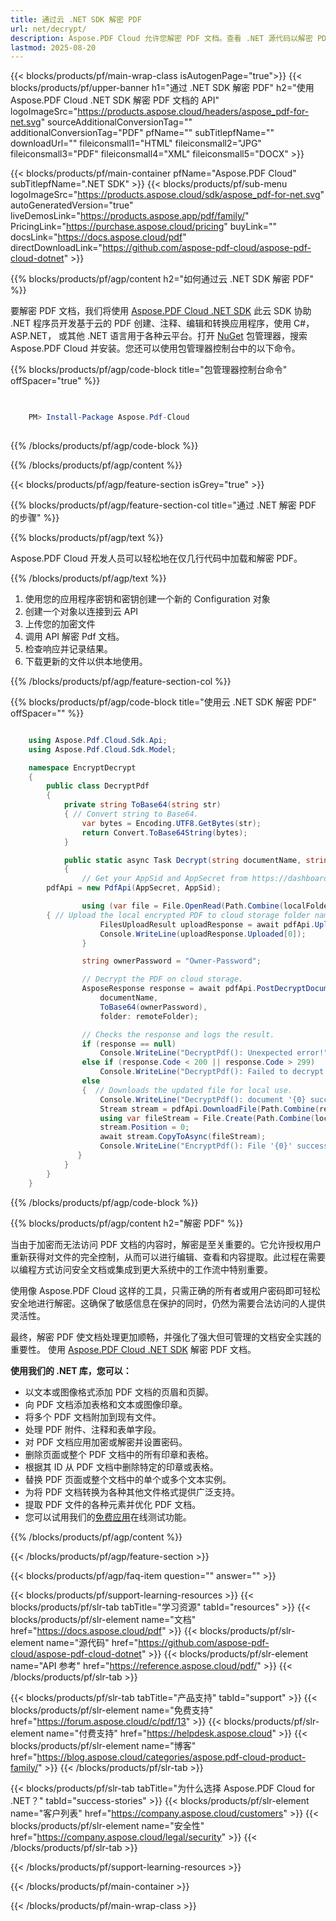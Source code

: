 ```yaml
---
title: 通过云 .NET SDK 解密 PDF
url: net/decrypt/
description: Aspose.PDF Cloud 允许您解密 PDF 文档。查看 .NET 源代码以解密 PDF 文件。
lastmod: 2025-08-20
---
```


{{< blocks/products/pf/main-wrap-class isAutogenPage="true">}}
{{< blocks/products/pf/upper-banner h1="通过 .NET SDK 解密 PDF" h2="使用 Aspose.PDF Cloud .NET SDK 解密 PDF 文档的 API" logoImageSrc="https://products.aspose.cloud/headers/aspose_pdf-for-net.svg" sourceAdditionalConversionTag="" additionalConversionTag="PDF" pfName="" subTitlepfName="" downloadUrl="" fileiconsmall1="HTML" fileiconsmall2="JPG" fileiconsmall3="PDF" fileiconsmall4="XML" fileiconsmall5="DOCX" >}}

{{< blocks/products/pf/main-container pfName="Aspose.PDF Cloud" subTitlepfName=".NET SDK" >}}
{{< blocks/products/pf/sub-menu logoImageSrc="https://products.aspose.cloud/sdk/aspose_pdf-for-net.svg"
autoGeneratedVersion="true"
liveDemosLink="https://products.aspose.app/pdf/family/" PricingLink="https://purchase.aspose.cloud/pricing" buyLink="" docsLink="https://docs.aspose.cloud/pdf"  directDownloadLink="https://github.com/aspose-pdf-cloud/aspose-pdf-cloud-dotnet" >}}

{{% blocks/products/pf/agp/content h2="如何通过云 .NET SDK 解密 PDF" %}}

要解密 PDF 文档，我们将使用
[Aspose.PDF Cloud .NET SDK](https://products.aspose.cloud/pdf/net/)
此云 SDK 协助 .NET 程序员开发基于云的 PDF 创建、注释、编辑和转换应用程序，使用 C#，ASP.NET，
或其他 .NET 语言用于各种云平台。打开
[NuGet](https://www.nuget.org/packages/Aspose.Pdf-Cloud)
包管理器，搜索
Aspose.PDF Cloud
并安装。您还可以使用包管理器控制台中的以下命令。


{{% blocks/products/pf/agp/code-block title="包管理器控制台命令" offSpacer="true" %}}

```powershell

     
    PM> Install-Package Aspose.Pdf-Cloud
     

```


{{% /blocks/products/pf/agp/code-block %}}

{{% /blocks/products/pf/agp/content %}}

{{< blocks/products/pf/agp/feature-section isGrey="true" >}}

{{% blocks/products/pf/agp/feature-section-col title="通过 .NET 解密 PDF 的步骤" %}}

{{% blocks/products/pf/agp/text %}}

Aspose.PDF Cloud 开发人员可以轻松地在仅几行代码中加载和解密 PDF。

{{% /blocks/products/pf/agp/text %}}

1. 使用您的应用程序密钥和密钥创建一个新的 Configuration 对象
1. 创建一个对象以连接到云 API
1. 上传您的加密文件
1. 调用 API 解密 Pdf 文档。
1. 检查响应并记录结果。
1. 下载更新的文件以供本地使用。

{{% /blocks/products/pf/agp/feature-section-col %}}

{{% blocks/products/pf/agp/code-block title="使用云 .NET SDK 解密 PDF" offSpacer="" %}}

```cs

    using Aspose.Pdf.Cloud.Sdk.Api;
    using Aspose.Pdf.Cloud.Sdk.Model;

    namespace EncryptDecrypt
    {
        public class DecryptPdf
        {
            private string ToBase64(string str)
            { // Convert string to Base64. 
                var bytes = Encoding.UTF8.GetBytes(str);
                return Convert.ToBase64String(bytes);
            }

            public static async Task Decrypt(string documentName, string outputName, staring localFolder, string remoteFolder)
            {
                // Get your AppSid and AppSecret from https://dashboard.aspose.cloud (free registration required). 
		pdfApi = new PdfApi(AppSecret, AppSid);

                using (var file = File.OpenRead(Path.Combine(localFolder, documentName)))
		{ // Upload the local encrypted PDF to cloud storage folder name.
                    FilesUploadResult uploadResponse = await pdfApi.UploadFileAsync(Path.Combine(remoteFolder, documentName), documentName);
                    Console.WriteLine(uploadResponse.Uploaded[0]);
                }

                string ownerPassword = "Owner-Password";

                // Decrypt the PDF on cloud storage.
                AsposeResponse response = await pdfApi.PostDecryptDocumentInStorageAsync(
                    documentName,
                    ToBase64(ownerPassword),
                    folder: remoteFolder);

                // Checks the response and logs the result.
                if (response == null)
                    Console.WriteLine("DecryptPdf(): Unexpected error!");
                else if (response.Code < 200 || response.Code > 299)
                    Console.WriteLine("DecryptPdf(): Failed to decrypt document.");
                else
                {  // Downloads the updated file for local use.
                    Console.WriteLine("DecryptPdf(): document '{0} successfully decrypted.", documentName);
                    Stream stream = pdfApi.DownloadFile(Path.Combine(remoteFolder, documentName));
                    using var fileStream = File.Create(Path.Combine(localFolder, "decrypt_" + outputName));
                    stream.Position = 0;
                    await stream.CopyToAsync(fileStream);
                    Console.WriteLine("EncryptPdf(): File '{0}' successfully downloaded.", "decrypt_" + outputName);
               }
            }
        }
    }

```

{{% /blocks/products/pf/agp/code-block %}}

{{% blocks/products/pf/agp/content h2="解密 PDF" %}}

当由于加密而无法访问 PDF 文档的内容时，解密是至关重要的。它允许授权用户重新获得对文件的完全控制，从而可以进行编辑、查看和内容提取。此过程在需要以编程方式访问安全文档或集成到更大系统中的工作流中特别重要。

使用像 Aspose.PDF Cloud 这样的工具，只需正确的所有者或用户密码即可轻松安全地进行解密。这确保了敏感信息在保护的同时，仍然为需要合法访问的人提供灵活性。

最终，解密 PDF 使文档处理更加顺畅，并强化了强大但可管理的文档安全实践的重要性。
使用 [Aspose.PDF Cloud .NET SDK](https://products.aspose.cloud/pdf/net/) 解密 PDF 文档。

**使用我们的 .NET 库，您可以：**

+ 以文本或图像格式添加 PDF 文档的页眉和页脚。
+ 向 PDF 文档添加表格和文本或图像印章。
+ 将多个 PDF 文档附加到现有文件。
+ 处理 PDF 附件、注释和表单字段。
+ 对 PDF 文档应用加密或解密并设置密码。
+ 删除页面或整个 PDF 文档中的所有印章和表格。
+ 根据其 ID 从 PDF 文档中删除特定的印章或表格。
+ 替换 PDF 页面或整个文档中的单个或多个文本实例。
+ 为将 PDF 文档转换为各种其他文件格式提供广泛支持。
+ 提取 PDF 文件的各种元素并优化 PDF 文档。
+ 您可以试用我们的[免费应用](https://products.aspose.app/pdf/family/)在线测试功能。

{{% /blocks/products/pf/agp/content %}}

{{< /blocks/products/pf/agp/feature-section >}}

{{< blocks/products/pf/agp/faq-item question="" answer="" >}}

{{< blocks/products/pf/support-learning-resources >}}
{{< blocks/products/pf/slr-tab tabTitle="学习资源" tabId="resources" >}}
{{< blocks/products/pf/slr-element name="文档" href="https://docs.aspose.cloud/pdf" >}}
{{< blocks/products/pf/slr-element name="源代码" href="https://github.com/aspose-pdf-cloud/aspose-pdf-cloud-dotnet" >}}
{{< blocks/products/pf/slr-element name="API 参考" href="https://reference.aspose.cloud/pdf/" >}}
{{< /blocks/products/pf/slr-tab >}}

{{< blocks/products/pf/slr-tab tabTitle="产品支持" tabId="support" >}}
{{< blocks/products/pf/slr-element name="免费支持" href="https://forum.aspose.cloud/c/pdf/13" >}}
{{< blocks/products/pf/slr-element name="付费支持" href="https://helpdesk.aspose.cloud" >}}
{{< blocks/products/pf/slr-element name="博客" href="https://blog.aspose.cloud/categories/aspose.pdf-cloud-product-family/" >}}
{{< /blocks/products/pf/slr-tab >}}

{{< blocks/products/pf/slr-tab tabTitle="为什么选择 Aspose.PDF Cloud for .NET？" tabId="success-stories" >}}
{{< blocks/products/pf/slr-element name="客户列表" href="https://company.aspose.cloud/customers" >}}
{{< blocks/products/pf/slr-element name="安全性" href="https://company.aspose.cloud/legal/security" >}}
{{< /blocks/products/pf/slr-tab >}}

{{< /blocks/products/pf/support-learning-resources >}}

{{< /blocks/products/pf/main-container >}}

{{< /blocks/products/pf/main-wrap-class >}}

